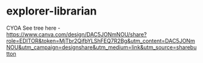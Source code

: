 # explorer-librarian
CYOA
See tree here - https://www.canva.com/design/DAC5JONmNOU/share?role=EDITOR&token=MjTbr2QifbYLShFEQ7R2Bg&utm_content=DAC5JONmNOU&utm_campaign=designshare&utm_medium=link&utm_source=sharebutton